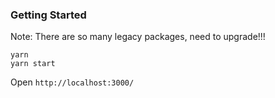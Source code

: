 ### Getting Started

Note: There are so many legacy packages, need to upgrade!!!


```
yarn
yarn start
```

Open `http://localhost:3000/`
